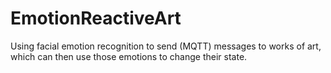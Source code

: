 # EmotionReactiveArt
Using facial emotion recognition to send (MQTT) messages to works of art, which can then use those emotions to change their state.
